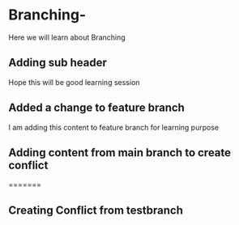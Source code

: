 # Branching-

Here we will learn about Branching

## Adding sub header

Hope this will be good learning session

## Added a change to feature branch

I am adding this content to feature branch for learning purpose

## Adding content from main branch to create conflict

=======

## Creating Conflict from testbranch
